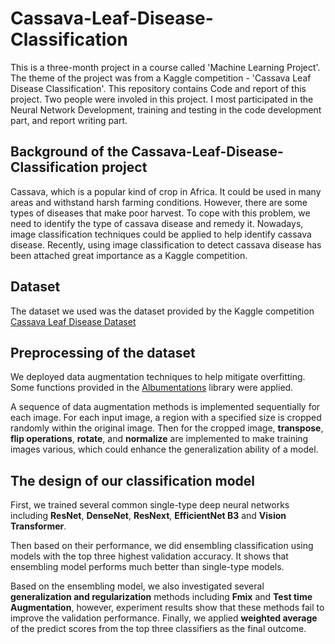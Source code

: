 # Cassava-Leaf-Disease-Classification

This is a three-month project in a course called 'Machine Learning Project'. The theme of the project was from a Kaggle competition - 'Cassava Leaf Disease Classification'. This repository contains Code and report of this project. Two people were involed in this project. I most participated in the Neural Network Development, training and testing in the code development part, and report writing part.

## Background of the Cassava-Leaf-Disease-Classification project

Cassava, which is a popular kind of crop in Africa. It could be used in many areas and withstand harsh farming conditions. However, there are some types of diseases that make poor harvest. To cope with this problem, we need to identify the type of cassava disease and remedy it. Nowadays, image classification techniques could be applied to help identify cassava disease. Recently, using image classification to detect cassava disease has been attached great importance as a Kaggle competition. 


## Dataset

The dataset we used was the dataset provided by the Kaggle competition [Cassava Leaf Disease Dataset](https://www.kaggle.com/c/cassava-leaf-disease-classification/data)

## Preprocessing of the dataset

We deployed data augmentation techniques to help mitigate overfitting. Some functions provided in the [Albumentations]([https://www.kaggle.com/c/cassava-leaf-disease-classification/data](https://github.com/albumentations-team/albumentations)) library were applied. 

A sequence of data augmentation methods is implemented sequentially for each image. For each input image, a region with a specified size is cropped randomly within the original image. Then for the cropped image, **transpose**, **flip operations**, **rotate**, and **normalize** are implemented to make training images various, which could enhance the generalization ability of a model.


## The design of our classification model

First, we trained several common single-type deep neural networks including **ResNet**, **DenseNet**, **ResNext**, **EfficientNet B3** and **Vision Transformer**. 

Then based on their performance, we did ensembling classification using models with the top three highest validation accuracy. It shows that ensembling model performs much better than single-type models. 

Based on the ensembling model, we also investigated several **generalization and regularization** methods including **Fmix** and **Test time Augmentation**, however, experiment results show that these methods fail to improve the validation performance. Finally, we applied **weighted average** of the predict scores from the top three classifiers as the final outcome.
